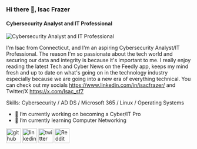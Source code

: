 ### Hi there 👋, Isac Frazer
#### Cybersecurity Analyst and IT Professional
![Cybersecurity Analyst and IT Professional](https://media.licdn.com/dms/image/v2/D4E16AQETe4gArD3Aiw/profile-displaybackgroundimage-shrink_350_1400/profile-displaybackgroundimage-shrink_350_1400/0/1697039706057?e=1728518400&v=beta&t=ssR433hcaDSV44lYTo2doliRenN8kELcOe-LI692f8k)

I'm Isac from Connecticut, and I'm an aspiring Cybersecurity Analyst/IT Professional. The reason I'm so passionate about the tech world and securing our data and integrity is because it's important to me. I really enjoy reading the latest Tech and Cyber News on the Feedly app, keeps my mind fresh and up to date on what's going on in the technology industry especially because we are going into a new era of everything technical. You can check out my socials https://www.linkedin.com/in/isacfrazer/ and Twitter/X https://x.com/Isac_sf7

Skills: Cybersecurity / AD DS / Microsoft 365 / Linux / Operating Systems

- 🔭 I’m currently working on becoming a Cyber/IT Pro 
- 🌱 I’m currently learning Computer Networking 


[<img src='https://cdn.jsdelivr.net/npm/simple-icons@3.0.1/icons/github.svg' alt='github' height='40'>](https://github.com/IFrazer)  [<img src='https://cdn.jsdelivr.net/npm/simple-icons@3.0.1/icons/linkedin.svg' alt='linkedin' height='40'>](https://www.linkedin.com/in/https://www.linkedin.com/in/isacfrazer//)  [<img src='https://cdn.jsdelivr.net/npm/simple-icons@3.0.1/icons/twitter.svg' alt='twitter' height='40'>](https://twitter.com/https://x.com/Isac_sf7)  [<img src='https://cdn.jsdelivr.net/npm/simple-icons@3.0.1/icons/reddit.svg' alt='Reddit' height='40'>](https://www.reddit.com/user/https://www.reddit.com/u/ISF__/s/H66CRzwNMk)  

